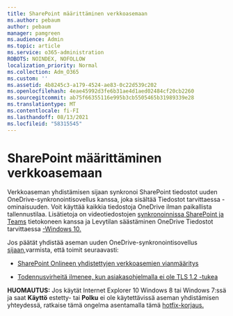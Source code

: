 ```yaml
---
title: SharePoint määrittäminen verkkoasemaan
ms.author: pebaum
author: pebaum
manager: pamgreen
ms.audience: Admin
ms.topic: article
ms.service: o365-administration
ROBOTS: NOINDEX, NOFOLLOW
localization_priority: Normal
ms.collection: Adm_O365
ms.custom: ''
ms.assetid: 4b8245c3-a179-4524-ae83-0c22d539c202
ms.openlocfilehash: 4eae45992d3fe6b31ae4d1aed02484cf20cb2260
ms.sourcegitcommit: ab75f66355116e995b3cb5505465b31989339e28
ms.translationtype: MT
ms.contentlocale: fi-FI
ms.lasthandoff: 08/13/2021
ms.locfileid: "58315545"
---
```

# <a name="map-a-sharepoint-library-to-a-network-drive"></a>SharePoint määrittäminen verkkoasemaan

Verkkoaseman yhdistämisen sijaan synkronoi SharePoint tiedostot uuden OneDrive-synkronointisovellus kanssa, joka sisältää Tiedostot tarvittaessa -ominaisuuden. Voit käyttää kaikkia tiedostoja OneDrive ilman paikallista tallennustilaa. Lisätietoja on videotiedostojen [synkronoinnissa SharePoint ja Teams](https://support.microsoft.com/office/sync-sharepoint-and-teams-files-with-your-computer-6de9ede8-5b6e-4503-80b2-6190f3354a88) tietokoneen kanssa ja Levytilan säästäminen OneDrive Tiedostot tarvittaessa [-Windows 10.](https://support.microsoft.com/office/save-disk-space-with-onedrive-files-on-demand-for-windows-10-0e6860d3-d9f3-4971-b321-7092438fb38e)

Jos päätät yhdistää aseman uuden OneDrive-synkronointisovellus [sijaan,](https://support.microsoft.com/office/sync-sharepoint-and-teams-files-with-your-computer-6de9ede8-5b6e-4503-80b2-6190f3354a88)varmista, että toimit seuraavasti:

- [SharePoint Onlineen yhdistettyjen verkkoasemien vianmääritys](https://docs.microsoft.com/sharepoint/support/administration/troubleshoot-mapped-network-drives)

- [Todennusvirheitä ilmenee, kun asiakasohjelmalla ei ole TLS 1.2 -tukea](https://docs.microsoft.com/sharepoint/troubleshoot/administration/authentication-errors-tls12-support#network-drive-mapped-to-a-sharepoint-library)  

**HUOMAUTUS:** Jos käytät Internet Explorer 10 Windows 8 tai Windows 7:ssä ja saat **Käyttö** estetty- tai **Polku** ei ole käytettävissä aseman yhdistämisen yhteydessä, ratkaise tämä ongelma asentamalla tämä [hotfix-korjaus.](https://support.microsoft.com/topic/error-when-you-open-a-sharepoint-document-library-in-windows-explorer-or-map-a-network-drive-to-the-library-after-you-install-internet-explorer-10-96e640ba-059f-9b09-bb91-2a0319ee8b1d)